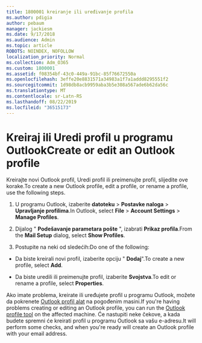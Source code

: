 ```yaml
---
title: 1800001 kreiranje ili uređivanje profila
ms.author: pdigia
author: pebaum
manager: jackiesm
ms.date: 9/17/2018
ms.audience: Admin
ms.topic: article
ROBOTS: NOINDEX, NOFOLLOW
localization_priority: Normal
ms.collection: Adm_O365
ms.custom: 1800001
ms.assetid: f08354bf-43c0-449a-91bc-85f76672550a
ms.openlocfilehash: 3effe20e8831571a34983a1f7a1addd8295551f2
ms.sourcegitcommit: 1d98db8acb9959aba3b5e308a567ade6b62da56c
ms.translationtype: MT
ms.contentlocale: sr-Latn-RS
ms.lasthandoff: 08/22/2019
ms.locfileid: "36515173"
---
```

# <a name="create-or-edit-an-outlook-profile"></a><span data-ttu-id="20d26-102">Kreiraj ili Uredi profil u programu Outlook</span><span class="sxs-lookup"><span data-stu-id="20d26-102">Create or edit an Outlook profile</span></span>

<span data-ttu-id="20d26-103">Kreirajte novi Outlook profil, Uredi profil ili preimenujte profil, slijedite ove korake.</span><span class="sxs-lookup"><span data-stu-id="20d26-103">To create a new Outlook profile, edit a profile, or rename a profile, use the following steps.</span></span>
  
1. <span data-ttu-id="20d26-104">U programu Outlook, izaberite **datoteku** \> **Postavke naloga** \> **Upravljanje profilima**.</span><span class="sxs-lookup"><span data-stu-id="20d26-104">In Outlook, select **File** \> **Account Settings** \> **Manage Profiles**.</span></span>
    
2. <span data-ttu-id="20d26-105">Dijalog " **Podešavanje parametara pošte** ", izabrati **Prikaz profila**.</span><span class="sxs-lookup"><span data-stu-id="20d26-105">From the **Mail Setup** dialog, select **Show Profiles**.</span></span>
    
3. <span data-ttu-id="20d26-106">Postupite na neki od sledećih:</span><span class="sxs-lookup"><span data-stu-id="20d26-106">Do one of the following:</span></span>
    
  - <span data-ttu-id="20d26-107">Da biste kreirali novi profil, izaberite opciju " **Dodaj**".</span><span class="sxs-lookup"><span data-stu-id="20d26-107">To create a new profile, select **Add**.</span></span>
    
  - <span data-ttu-id="20d26-108">Da biste uredili ili preimenujte profil, izaberite **Svojstva**.</span><span class="sxs-lookup"><span data-stu-id="20d26-108">To edit or rename a profile, select **Properties**.</span></span>
    
<span data-ttu-id="20d26-109">Ako imate problema, kreirate ili uređujete profil u programu Outlook, možete da pokrenete [Outlook profil alat](https://aka.ms/SaRA-OutlookSetupProfile) na pogođenim masini.</span><span class="sxs-lookup"><span data-stu-id="20d26-109">If you're having problems creating or editing an Outlook profile, you can run the [Outlook profile tool](https://aka.ms/SaRA-OutlookSetupProfile) on the affected machine.</span></span> <span data-ttu-id="20d26-110">Će nastupiti neke čekove, a kada budete spremni će kreirati profil u programu Outlook sa vašu e-adresu.</span><span class="sxs-lookup"><span data-stu-id="20d26-110">It will perform some checks, and when you're ready will create an Outlook profile with your email address.</span></span> 
  

